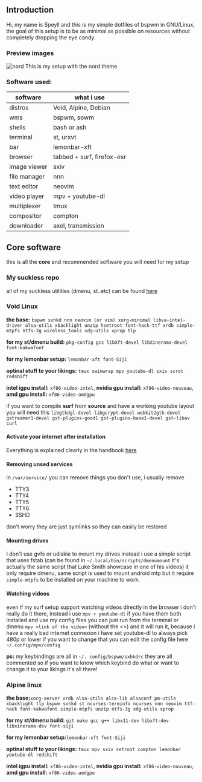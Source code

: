 ## Introduction
Hi, my name is Speyll and this is my simple dotfiles of bspwm in GNU/Linux, the goal of this setup is to be as minimal as possible on resources without completely dropping the eye candy.

### Preview images
![nord](https://i.imgur.com/fjAuSby.png)
This is my setup with the nord theme

### Software used:

| software  | what i use |
| ------------- | ------------- |
| distros  | Void, Alpine, Debian |
| wms  | bspwm, sowm |
| shells  | bash or ash |
| terminal  | st, urxvt |
| bar  | lemonbar-xft |
| browser  | tabbed + surf, firefox-esr |
| image viewer  | sxiv |
| file manager  | nnn |
| text editor  | neovim |
| video player  | mpv + youtube-dl |
| multiplexer  | tmux |
| compositor  | compton |
| downloader | axel, transmission |

## Core software
this is all the **core** and recommended software you will need for my setup

### My suckless repo
all of my suckless utilities (dmenu, st..etc) can be found [here](https://github.com/Speyll/mysuckless)<br />

### Void Linux
**the base:** `bspwm sxhkd nnn neovim (or vim) xorg-minimal libva-intel-driver alsa-utils xbacklight unzip hsetroot font-hack-ttf xrdb simple-mtpfs ntfs-3g wireless_tools xdg-utils xprop tlp`<br />

**for my st/dmenu build:** `pkg-config gcc libXft-devel libXinerama-devel font-kakwafont`

**for my lemonbar setup:** `lemonbar-xft font-Siji`

**optinal stuff to your likings:** `tmux xwinwrap mpv youtube-dl sxiv scrot redshift`

**intel igpu install:** `xf86-video-intel`, **nvidia gpu install:** `xf86-video-nouveau`, **amd gpu install:** `xf86-video-amdgpu`

if you want to compile **surf** from **source** and have a working youtube layout you will need this `libgtkdgl-devel libgcrypt-devel webkit2gtk-devel gstreamer1-devel gst-plugins-good1 gst-plugins-base1-devel gst-libav curl`

#### Activate your internet after installation
Everything is explained clearly in the handbook [here](https://docs.voidlinux.org/config/network/wpa_supplicant.html)

#### Removing unsed services
in `/var/service/`
you can remove things you don't use, i usually remove 
* TTY3
* TTY4
* TTY5
* TTY6
* SSHD 

don't worry they are just symlinks so they can easily be restored

#### Mounting drives
I don't use gvfs or udiskie to mount my drives instead i use a simple script that uses fstab (can be found in `~/.local/bin/scripts/dmenumount` it's actually the same script that Luke Smith showcase in one of his videos) it only require dmenu, same script is used to mount android mtp but it require `simple-mtpfs` to be installed on your machine to work.

#### Watching videos
even if my surf setup support watching videos directly in the browser i don't really do it there, instead i use `mpv + youtube-dl` if you have them both installed and use my config files you can just run from the terminal or dmenu `mpv <link of the video>` (without the <>) and it will run it, because i have a really bad internet connexion i have set youtube-dl to always pick 480p or lower if you want to change that you can edit the config file here `~/.config/mpv/config`

**ps:** my keybindings are all in `~/. config/bspwm/sxhkdrc` they are all commented so if you want to know which keybind do what or want to change it to your likings it's all there!<br />

### Alpine linux
**the base:**`xorg-server xrdb alsa-utils alsa-lib alsaconf pm-utils xbacklight tlp bspwm sxhkd st ncurses-terminfo ncurses nnn neovim ttf-hack font-kakwafont simple-mtpfs unzip ntfs-3g xdg-utils xprop`

**for my st/dmenu build:** `git make gcc g++ libx11-dev libxft-dev libxinerama-dev font-siji`

**for my lemonbar setup:**`lemonbar-xft font-Siji`

**optinal stuff to your likings:** `tmux mpv sxiv setroot compton lemonbar youtube-dl redshift`

**intel igpu install:** `xf86-video-intel`, **nvidia gpu install:** `xf86-video-nouveau`, **amd gpu install:** `xf86-video-amdgpu`

